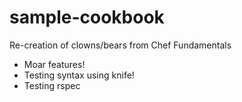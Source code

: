 # sample-cookbook

Re-creation of clowns/bears from Chef Fundamentals
- Moar features!
- Testing syntax using knife!
- Testing rspec
